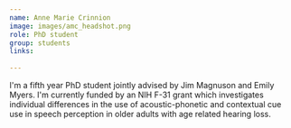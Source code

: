 ```yaml
---
name: Anne Marie Crinnion
image: images/amc_headshot.png
role: PhD student
group: students
links:
  
---
```


I'm a fifth year PhD student jointly advised by Jim Magnuson and Emily Myers. I'm currently funded by an NIH F-31 grant which investigates individual differences in the use of acoustic-phonetic and contextual cue use in speech perception in older adults with age related hearing loss.
